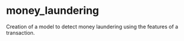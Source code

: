 # money_laundering
Creation of a model to detect money laundering using the features of a transaction.
